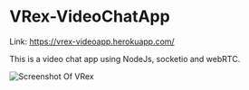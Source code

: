 # VRex-VideoChatApp
Link: https://vrex-videoapp.herokuapp.com/

This is a video chat app using NodeJs, socketio and webRTC.

![Screenshot Of VRex](https://i.imgur.com/khEwtyU.png)
